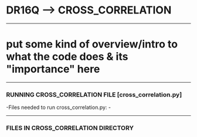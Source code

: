 # DR16Q --> CROSS_CORRELATION

------------------------------------------------------------------------------------------------------------------------------------------------------------------------------------------------------

# put some kind of overview/intro to what the code does & its "importance" here

------------------------------------------------------------------------------------------------------------------------------------------------------------------------------------------------------
### RUNNING CROSS_CORRELATION FILE [cross_correlation.py]

-Files needed to run cross_correlation.py: 
    -

------------------------------------------------------------------------------------------------------------------------------------------------------------------------------------------------------
### FILES IN CROSS_CORRELATION DIRECTORY